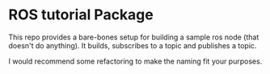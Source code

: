 # ROS tutorial Package

This repo provides a bare-bones setup for building a sample ros node (that doesn't do anything).  It builds, subscribes to a topic and publishes a topic.

I would recommend some refactoring to make the naming fit your purposes.
